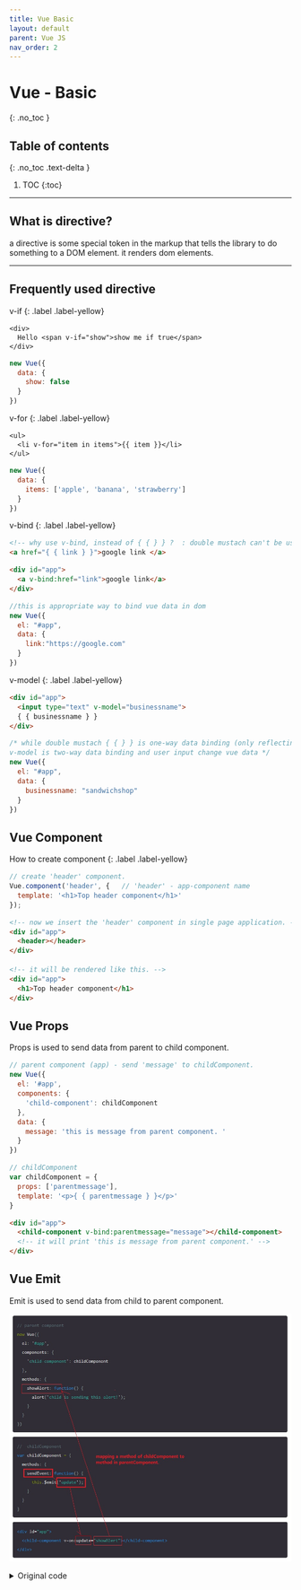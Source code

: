 ```yaml
---
title: Vue Basic
layout: default
parent: Vue JS
nav_order: 2
---
```


# Vue - Basic
{: .no_toc }

## Table of contents
{: .no_toc .text-delta }

1. TOC
{:toc}

---
## What is directive?
a directive is some special token in the markup that tells the library to do something to a DOM element. it renders dom elements.

---
## Frequently used directive

v-if
{: .label .label-yellow} 

```vue
<div>
  Hello <span v-if="show">show me if true</span>
</div>
```
```js
new Vue({
  data: {
    show: false
  }
})
```

v-for
{: .label .label-yellow} 

```vue
<ul>
  <li v-for="item in items">{{ item }}</li>
</ul>
```
```js
new Vue({
  data: {
    items: ['apple', 'banana', 'strawberry']
  }
})
```

v-bind
{: .label .label-yellow} 

```html
<!-- why use v-bind, instead of { { } } ?  : double mustach can't be used in HTML attribute.-->
<a href="{ { link } }">google link </a> 
```

```html
<div id="app">
  <a v-bind:href="link">google link</a>
</div>
```
```js
//this is appropriate way to bind vue data in dom
new Vue({ 
  el: "#app", 
  data: {
    link:"https://google.com"
  }
})
```

v-model
{: .label .label-yellow} 

```html
<div id="app">
  <input type="text" v-model="businessname">
  { { businessname } }
</div>
```

```js
/* while double mustach { { } } is one-way data binding (only reflecting data), 
v-model is two-way data binding and user input change vue data */
new Vue({ 
  el: "#app", 
  data: {
    businessname: "sandwichshop"
  }
})
```

## Vue Component
How to create component
{: .label .label-yellow} 

```js
// create 'header' component.
Vue.component('header', {   // 'header' - app-component name 
  template: '<h1>Top header component</h1>'
});
```
```html
<!-- now we insert the 'header' component in single page application. -->
<div id="app">
  <header></header>
</div>

<!-- it will be rendered like this. -->
<div id="app">
  <h1>Top header component</h1>
</div>
```


## Vue Props
Props is used to send data from parent to child component.

```js
// parent component (app) - send 'message' to childComponent.
new Vue({
  el: '#app',
  components: {
    'child-component': childComponent
  },
  data: {
    message: 'this is message from parent component. '
  }
})
```
```js
// childComponent
var childComponent = {
  props: ['parentmessage'],
  template: '<p>{ { parentmessage } }</p>'
}
```
```html
<div id="app">
  <child-component v-bind:parentmessage="message"></child-component>
  <!-- it will print 'this is message from parent component.' -->
</div>
```

## Vue Emit
Emit is used to send data from child to parent component. 

![](/assets/images/vue_006.JPG)

<details>
<summary>Original code</summary>
	<p>
```js	
// parent component 
new Vue({
  el: '#app',
  components: {
    'child-component': childComponent
  },
  methods: {
    showAlert: function() {
      alert('child is sending this alert!');
    }
  }
})
```
```js	
//  childComponent
var childComponent = {
  methods: {
    sendEvent: function() {
      this.$emit('update');
    }
  }
}
``` 
```html
<div id="app">
  <child-component v-on:update="showAlert"></child-component>
</div>
```

	</p>
	</details>

